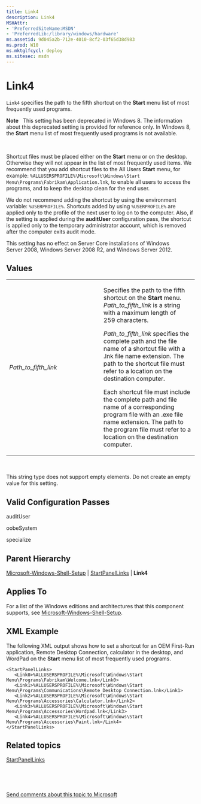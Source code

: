 ```yaml
---
title: Link4
description: Link4
MSHAttr:
- 'PreferredSiteName:MSDN'
- 'PreferredLib:/library/windows/hardware'
ms.assetid: 9d045a2b-712e-4010-8cf2-03f65d38d983
ms.prod: W10
ms.mktglfcycl: deploy
ms.sitesec: msdn
---
```


# Link4


`Link4` specifies the path to the fifth shortcut on the **Start** menu list of most frequently used programs.

**Note**  
This setting has been deprecated in Windows 8. The information about this deprecated setting is provided for reference only. In Windows 8, the **Start** menu list of most frequently used programs is not available.

 

Shortcut files must be placed either on the **Start** menu or on the desktop. Otherwise they will not appear in the list of most frequently used items. We recommend that you add shortcut files to the All Users **Start** menu, for example: `%ALLUSERSPROFILE%\Microsoft\Windows\Start Menu\Programs\Fabrikam\Application.lnk`, to enable all users to access the programs, and to keep the desktop clean for the end user.

We do not recommend adding the shortcut by using the environment variable: `%USERPROFILE%`. Shortcuts added by using `%USERPROFILE%` are applied only to the profile of the next user to log on to the computer. Also, if the setting is applied during the **auditUser** configuration pass, the shortcut is applied only to the temporary administrator account, which is removed after the computer exits audit mode.

This setting has no effect on Server Core installations of Windows Server 2008, Windows Server 2008 R2, and Windows Server 2012.

## Values


<table>
<colgroup>
<col width="50%" />
<col width="50%" />
</colgroup>
<tbody>
<tr class="odd">
<td><p><em>Path_to_fifth_link</em></p></td>
<td><p>Specifies the path to the fifth shortcut on the <strong>Start</strong> menu. <em>Path_to_fifth_link</em> is a string with a maximum length of 259 characters.</p>
<p><em>Path_to_fifth_link</em> specifies the complete path and the file name of a shortcut file with a .lnk file name extension. The path to the shortcut file must refer to a location on the destination computer.</p>
<p>Each shortcut file must include the complete path and file name of a corresponding program file with an .exe file name extension. The path to the program file must refer to a location on the destination computer.</p></td>
</tr>
</tbody>
</table>

 

This string type does not support empty elements. Do not create an empty value for this setting.

## Valid Configuration Passes


auditUser

oobeSystem

specialize

## Parent Hierarchy


[Microsoft-Windows-Shell-Setup](microsoft-windows-shell-setup.md) | [StartPanelLinks](microsoft-windows-shell-setupstartpanellinks.md) | **Link4**

## Applies To


For a list of the Windows editions and architectures that this component supports, see [Microsoft-Windows-Shell-Setup](microsoft-windows-shell-setup.md).

## XML Example


The following XML output shows how to set a shortcut for an OEM First-Run application, Remote Desktop Connection, calculator in the desktop, and WordPad on the **Start** menu list of most frequently used programs.

``` syntax
<StartPanelLinks>
   <Link0>%ALLUSERSPROFILE%\Microsoft\Windows\Start Menu\Programs\Fabrikam\Welcome.lnk</Link0>
   <Link1>%ALLUSERSPROFILE%\Microsoft\Windows\Start Menu\Programs\Communications\Remote Desktop Connection.lnk</Link1>
   <Link2>%ALLUSERSPROFILE%\Microsoft\Windows\Start Menu\Programs\Accessories\Calculator.lnk</Link2>
   <Link3>%ALLUSERSPROFILE%\Microsoft\Windows\Start Menu\Programs\Accessories\Wordpad.lnk</Link3>
   <Link4>%ALLUSERSPROFILE%\Microsoft\Windows\Start Menu\Programs\Accessories\Paint.lnk</Link4>
</StartPanelLinks>
```

## Related topics


[StartPanelLinks](microsoft-windows-shell-setupstartpanellinks.md)

 

 

[Send comments about this topic to Microsoft](mailto:wsddocfb@microsoft.com?subject=Documentation%20feedback%20%5Bp_unattend\p_unattend%5D:%20Link4%20%20RELEASE:%20%2810/3/2016%29&body=%0A%0APRIVACY%20STATEMENT%0A%0AWe%20use%20your%20feedback%20to%20improve%20the%20documentation.%20We%20don't%20use%20your%20email%20address%20for%20any%20other%20purpose,%20and%20we'll%20remove%20your%20email%20address%20from%20our%20system%20after%20the%20issue%20that%20you're%20reporting%20is%20fixed.%20While%20we're%20working%20to%20fix%20this%20issue,%20we%20might%20send%20you%20an%20email%20message%20to%20ask%20for%20more%20info.%20Later,%20we%20might%20also%20send%20you%20an%20email%20message%20to%20let%20you%20know%20that%20we've%20addressed%20your%20feedback.%0A%0AFor%20more%20info%20about%20Microsoft's%20privacy%20policy,%20see%20http://privacy.microsoft.com/default.aspx. "Send comments about this topic to Microsoft")





